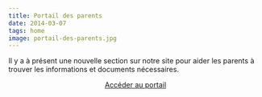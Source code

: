 ```yaml
---
title: Portail des parents
date: 2014-03-07
tags: home
image: portail-des-parents.jpg
---
```

Il y a à présent une nouvelle section sur notre site pour aider les parents à trouver les informations et documents nécessaires.

<p style="text-align: center;"><a class="button radius" href="/portail-des-parents">Accéder au portail</a></p>